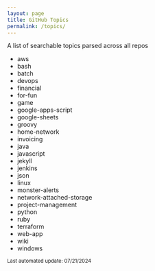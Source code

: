 ```yaml
---
layout: page
title: GitHub Topics
permalink: /topics/
---
```


A list of searchable topics parsed across all repos

* aws
* bash
* batch
* devops
* financial
* for-fun
* game
* google-apps-script
* google-sheets
* groovy
* home-network
* invoicing
* java
* javascript
* jekyll
* jenkins
* json
* linux
* monster-alerts
* network-attached-storage
* project-management
* python
* ruby
* terraform
* web-app
* wiki
* windows

<sub>Last automated update: 07/21/2024<sub>
